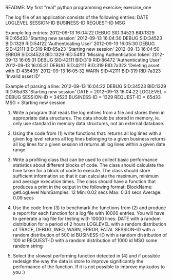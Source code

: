 README: My first "real" python programming exercise;
exercise_one

The log file of an application consists of the following entries:
DATE LOGLEVEL SESSION-ID BUSINESS-ID REQUEST-ID MSG

Example log entries:
 2012-09-13 16:04:22 DEBUG SID:34523 BID:1329 RID:65d33 'Starting new session'
 2012-09-13 16:04:30 DEBUG SID:34523 BID:1329 RID:54f22 'Authenticating User'
 2012-09-13 16:05:30 DEBUG SID:42111 BID:319 RID:65a23 'Starting new session'
 2012-09-13 16:04:50 ERROR SID:34523 BID:1329 RID:54ff3 'Missing Authentication token'
 2012-09-13 16:05:31 DEBUG SID:42111 BID:319 RID:86472 'Authenticating User'
 2012-09-13 16:05:31 DEBUG SID:42111 BID:319 RID:7a323 'Deleting asset with ID 435435'
 2012-09-13 16:05:32 WARN SID:42111 BID:319 RID:7a323 'Invalid asset ID'

Example of parsing a line:
2012-09-13 16:04:22 DEBUG SID:34523 BID:1329 RID:65d33 'Starting new session'
DATE = 2012-09-13 16:04:22
LOGLEVEL = DEBUG
SESSION-ID = 34523
BUSINESS-ID = 1329
REQUEST-ID = 65d33
MSG = Starting new session

1) Write a program that reads the log entries from a file and stores them in appropriate data structures.
The data should be stored in memory, ie. only use standard in memory data structures, not an external database. 

2) Using the code from (1) write functions that:
returns all log lines with a given log level
returns all log lines belonging to a given business
returns all log lines for a given session id
returns all log lines within a given date range

3) Write a profiling class that can be used to collect basic performance statistics about different blocks of code.
The class should calculate the time taken for a block of code to execute.
The class should store sufficient information so that it can calculate the maximum, minimum and average execution times.
The class should have a function that produces a print in the output  in the following format:
   BlockName: getLogLevel
   NumSamples: 12
   Min: 0.02 secs
   Max: 0.34 secs
   Average: 0.09 secs

4) Use the code from (3) to benchmark the functions from (2) and produce a report for each function for a log file with 10000 entries.
You will have to generate a log file for testing with 10000 lines:
DATE with a random distribution for a period of 2 hours
LOGLEVEL with a random distribution of TRACE, DEBUG, INFO, WARN, ERROR, FATAL 
SESSION-ID  with a random distribution of 500 id
BUSINESS-ID with a random distribution of 100 id
REQUEST-ID  with a random distribution of 1000 id
MSG some random string
5) Select the slowest performing function detected in (4) and if possible redesign the way the data is store to improve significantly the performance of the function.
If it is not possible to improve my kudos to you :)

